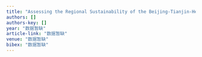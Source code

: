 ```yaml
---
title: "Assessing the Regional Sustainability of the Beijing-Tianjin-Hebei Urban Agglomeration from 2000 to 2015 Using the Human Sustainable Development Index"
authors: []
authors-key: []
year: "数据暂缺"
article-link: "数据暂缺"
venue: "数据暂缺"
bibex: "数据暂缺"
---
```

